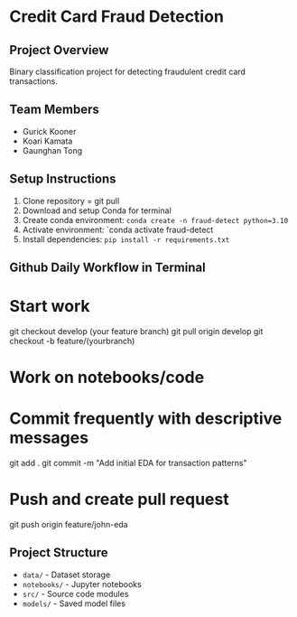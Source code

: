 # Credit Card Fraud Detection

## Project Overview
Binary classification project for detecting fraudulent credit card transactions.

## Team Members
- Gurick Kooner
- Koari Kamata
- Gaunghan Tong

## Setup Instructions
1. Clone repository = git pull 
2. Download and setup Conda for terminal
3. Create conda environment: `conda create -n fraud-detect python=3.10`
4. Activate environment: `conda activate fraud-detect
5. Install dependencies: `pip install -r requirements.txt`

## Github Daily Workflow in Terminal
# Start work
git checkout develop (your feature branch)
git pull origin develop
git checkout -b feature/(yourbranch)

# Work on notebooks/code
# Commit frequently with descriptive messages
git add .
git commit -m "Add initial EDA for transaction patterns"

# Push and create pull request
git push origin feature/john-eda

## Project Structure
- `data/` - Dataset storage
- `notebooks/` - Jupyter notebooks
- `src/` - Source code modules
- `models/` - Saved model files